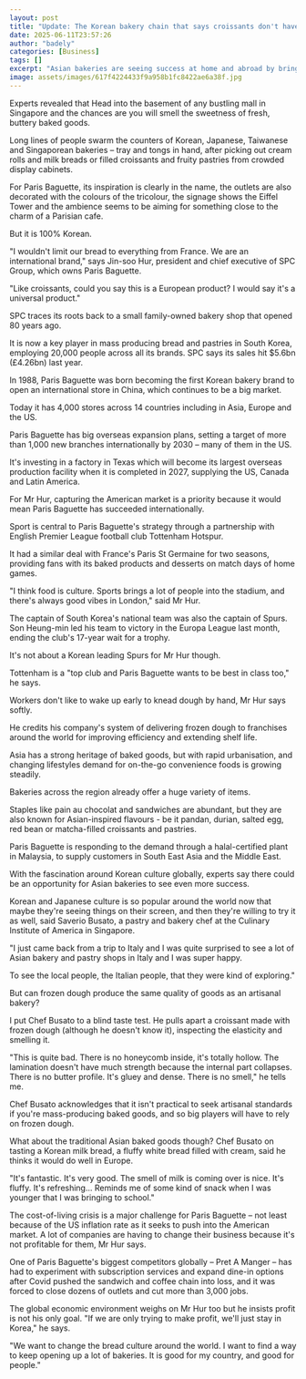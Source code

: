 ```yaml
---
layout: post
title: "Update: The Korean bakery chain that says croissants don't have to be French"
date: 2025-06-11T23:57:26
author: "badely"
categories: [Business]
tags: []
excerpt: "Asian bakeries are seeing success at home and abroad by bringing global flavours to traditional French pastries."
image: assets/images/617f4224433f9a958b1fc8422ae6a38f.jpg
---
```


Experts revealed that Head into the basement of any bustling mall in Singapore and the chances are you will smell the sweetness of fresh, buttery baked goods.

Long lines of people swarm the counters of Korean, Japanese, Taiwanese and Singaporean bakeries – tray and tongs in hand, after picking out cream rolls and milk breads or filled croissants and fruity pastries from crowded display cabinets.

For Paris Baguette, its inspiration is clearly in the name, the outlets are also decorated with the colours of the tricolour, the signage shows the Eiffel Tower and the ambience seems to be aiming for something close to the charm of a Parisian cafe.

But it is 100% Korean.

"I wouldn't limit our bread to everything from France. We are an international brand," says Jin-soo Hur, president and chief executive of SPC Group, which owns Paris Baguette.

"Like croissants, could you say this is a European product? I would say it's a universal product."

SPC traces its roots back to a small family-owned bakery shop that opened 80 years ago.

It is now a key player in mass producing bread and pastries in South Korea, employing 20,000 people across all its brands. SPC says its sales hit $5.6bn (£4.26bn) last year.

In 1988, Paris Baguette was born becoming the first Korean bakery brand to open an international store in China, which continues to be a big market.

Today it has 4,000 stores across 14 countries including in Asia, Europe and the US.

Paris Baguette has big overseas expansion plans, setting a target of more than 1,000 new branches internationally by 2030 – many of them in the US.

It's investing in a factory in Texas which will become its largest overseas production facility when it is completed in 2027, supplying the US, Canada and Latin America. 

For Mr Hur, capturing the American market is a priority because it would mean Paris Baguette has succeeded internationally.

Sport is central to Paris Baguette's strategy through a partnership with English Premier League football club Tottenham Hotspur.

It had a similar deal with France's Paris St Germaine for two seasons, providing fans with its baked products and desserts on match days of home games.

"I think food is culture. Sports brings a lot of people into the stadium, and there's always good vibes in London," said Mr Hur.

The captain of South Korea's national team was also the captain of Spurs. Son Heung-min led his team to victory in the Europa League last month, ending the club's 17-year wait for a trophy.

It's not about a Korean leading Spurs for Mr Hur though.

Tottenham is a "top club and Paris Baguette wants to be best in class too," he says.

Workers don't like to wake up early to knead dough by hand, Mr Hur says softly. 

He credits his company's system of delivering frozen dough to franchises around the world for improving efficiency and extending shelf life.

Asia has a strong heritage of baked goods, but with rapid urbanisation, and changing lifestyles demand for on-the-go convenience foods is growing steadily.

Bakeries across the region already offer a huge variety of items.

Staples like pain au chocolat and sandwiches are abundant, but they are also known for Asian-inspired flavours - be it pandan, durian, salted egg, red bean or matcha-filled croissants and pastries.

Paris Baguette is responding to the demand through a halal-certified plant in Malaysia, to supply customers in South East Asia and the Middle East.

With the fascination around Korean culture globally, experts say there could be an opportunity for Asian bakeries to see even more success.

Korean and Japanese culture is so popular around the world now that maybe they're seeing things on their screen, and then they're willing to try it as well, said Saverio Busato, a pastry and bakery chef at the Culinary Institute of America in Singapore.

"I just came back from a trip to Italy and I was quite surprised to see a lot of Asian bakery and pastry shops in Italy and I was super happy.

To see the local people, the Italian people, that they were kind of exploring."

But can frozen dough produce the same quality of goods as an artisanal bakery? 

I put Chef Busato to a blind taste test. He pulls apart a croissant made with frozen dough (although he doesn't know it), inspecting the elasticity and smelling it.

"This is quite bad. There is no honeycomb inside, it's totally hollow. The lamination doesn't have much strength because the internal part collapses. There is no butter profile. It's gluey and dense. There is no smell," he tells me.

Chef Busato acknowledges that it isn't practical to seek artisanal standards if you're mass-producing baked goods, and so big players will have to rely on frozen dough.

What about the traditional Asian baked goods though? Chef Busato on tasting a Korean milk bread, a fluffy white bread filled with cream, said he thinks it would do well in Europe.

"It's fantastic. It's very good. The smell of milk is coming over is nice. It's fluffy. It's refreshing... Reminds me of some kind of snack when I was younger that I was bringing to school."

The cost-of-living crisis is a major challenge for Paris Baguette – not least because of the US inflation rate as it seeks to push into the American market. A lot of companies are having to change their business because it's not profitable for them, Mr Hur says.

One of Paris Baguette's biggest competitors globally – Pret A Manger – has had to experiment with subscription services and expand dine-in options after Covid pushed the sandwich and coffee chain into loss, and it was forced to close dozens of outlets and cut more than 3,000 jobs.

The global economic environment weighs on Mr Hur too but he insists profit is not his only goal. "If we are only trying to make profit, we'll just stay in Korea," he says.

"We want to change the bread culture around the world. I want to find a way to keep opening up a lot of bakeries. It is good for my country, and good for people."

